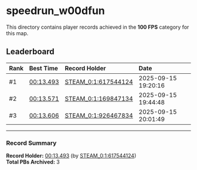 # speedrun_w00dfun

This directory contains player records achieved in the **100 FPS** category for this map.

## Leaderboard

| Rank | Best Time | Record Holder | Date                |
| :--- | :-------- | :------------ | :------------------ |
| #1   | [00:13.493](./00013493_STEAM_0_1_617544124_20250915-192016.zip) | [STEAM_0:1:617544124](https://speedrun16.com/profile/STEAM_0:1:617544124)   | 2025-09-15 19:20:16 |
| #2   | [00:13.571](./00013571_STEAM_0_1_169847134_20250915-194448.zip) | [STEAM_0:1:169847134](https://speedrun16.com/profile/STEAM_0:1:169847134)   | 2025-09-15 19:44:48 |
| #3   | [00:13.606](./00013606_STEAM_0_1_926467834_20250915-200149.zip) | [STEAM_0:1:926467834](https://speedrun16.com/profile/STEAM_0:1:926467834)   | 2025-09-15 20:01:49 |

---

### Record Summary
**Record Holder:** [00:13.493](./00013493_STEAM_0_1_617544124_20250915-192016.zip) (by [STEAM_0:1:617544124](https://speedrun16.com/profile/STEAM_0:1:617544124))  
**Total PBs Archived:** 3